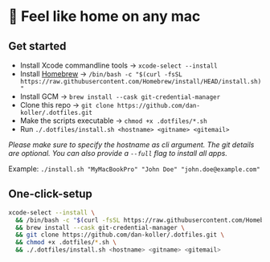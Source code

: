 # 🏡 Feel like home on any mac

## Get started

-   Install Xcode commandline tools -> `xcode-select --install`
-   Install [Homebrew](https://brew.sh/) -> `/bin/bash -c "$(curl -fsSL https://raw.githubusercontent.com/Homebrew/install/HEAD/install.sh)"`
-   Install GCM -> `brew install --cask git-credential-manager`
-   Clone this repo -> `git clone https://github.com/dan-koller/.dotfiles.git`
-   Make the scripts executable -> `chmod +x .dotfiles/*.sh`
-   Run `./.dotfiles/install.sh <hostname> <gitname> <gitemail>`

_Please make sure to specify the hostname as cli argument. The git details are optional. You can also provide a `--full` flag to install all apps._

Example: `./install.sh "MyMacBookPro" "John Doe" "john.doe@example.com"`

## One-click-setup

```bash
xcode-select --install \
  && /bin/bash -c "$(curl -fsSL https://raw.githubusercontent.com/Homebrew/install/HEAD/install.sh)" \
  && brew install --cask git-credential-manager \
  && git clone https://github.com/dan-koller/.dotfiles.git \
  && chmod +x .dotfiles/*.sh \
  && ./.dotfiles/install.sh <hostname> <gitname> <gitemail>
```
